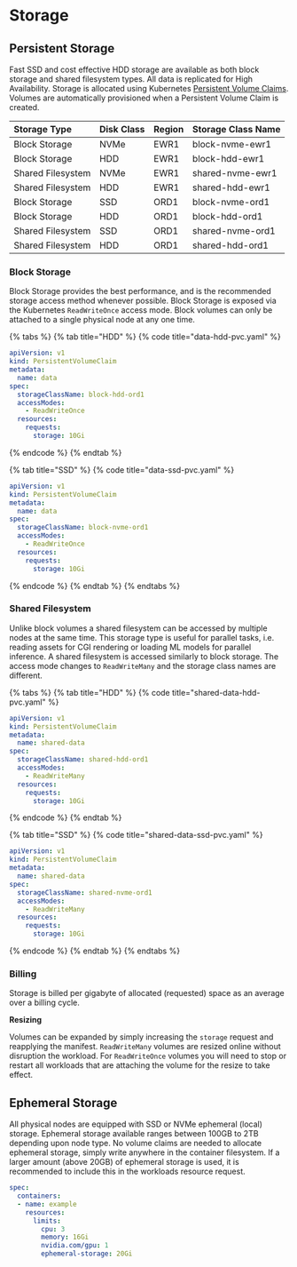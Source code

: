# Storage

## Persistent Storage

Fast SSD and cost effective HDD storage are available as both block storage and shared filesystem types. All data is replicated for High Availability. Storage is allocated using Kubernetes [Persistent Volume Claims](https://kubernetes.io/docs/concepts/storage/persistent-volumes/#persistentvolumeclaims). Volumes are automatically provisioned when a Persistent Volume Claim is created.

| Storage Type | Disk Class | Region | Storage Class Name |
| :--- | :--- | :--- | :--- |
| Block Storage | NVMe | EWR1 | block-nvme-ewr1 |
| Block Storage | HDD | EWR1 | block-hdd-ewr1 |
| Shared Filesystem | NVMe | EWR1 | shared-nvme-ewr1 |
| Shared Filesystem | HDD | EWR1 | shared-hdd-ewr1 |
| Block Storage | SSD | ORD1 | block-nvme-ord1 |
| Block Storage | HDD | ORD1 | block-hdd-ord1 |
| Shared Filesystem | SSD | ORD1 | shared-nvme-ord1 |
| Shared Filesystem | HDD | ORD1 | shared-hdd-ord1 |

### Block Storage

Block Storage provides the best performance, and is the recommended storage access method whenever possible. Block Storage is exposed via the Kubernetes `ReadWriteOnce` access mode. Block volumes can only be attached to a single physical node at any one time.

{% tabs %}
{% tab title="HDD" %}
{% code title="data-hdd-pvc.yaml" %}
```yaml
apiVersion: v1
kind: PersistentVolumeClaim
metadata:
  name: data
spec:
  storageClassName: block-hdd-ord1
  accessModes:
    - ReadWriteOnce
  resources:
    requests:
      storage: 10Gi
```
{% endcode %}
{% endtab %}

{% tab title="SSD" %}
{% code title="data-ssd-pvc.yaml" %}
```yaml
apiVersion: v1
kind: PersistentVolumeClaim
metadata:
  name: data
spec:
  storageClassName: block-nvme-ord1
  accessModes:
    - ReadWriteOnce
  resources:
    requests:
      storage: 10Gi
```
{% endcode %}
{% endtab %}
{% endtabs %}

### Shared Filesystem

Unlike block volumes a shared filesystem can be accessed by multiple nodes at the same time. This storage type is useful for parallel tasks, i.e. reading assets for CGI rendering or loading ML models for parallel inference. A shared filesystem is accessed similarly to block storage. The access mode changes to `ReadWriteMany` and the storage class names are different.

{% tabs %}
{% tab title="HDD" %}
{% code title="shared-data-hdd-pvc.yaml" %}
```yaml
apiVersion: v1
kind: PersistentVolumeClaim
metadata:
  name: shared-data
spec:
  storageClassName: shared-hdd-ord1
  accessModes:
    - ReadWriteMany
  resources:
    requests:
      storage: 10Gi
```
{% endcode %}
{% endtab %}

{% tab title="SSD" %}
{% code title="shared-data-ssd-pvc.yaml" %}
```yaml
apiVersion: v1
kind: PersistentVolumeClaim
metadata:
  name: shared-data
spec:
  storageClassName: shared-nvme-ord1
  accessModes:
    - ReadWriteMany
  resources:
    requests:
      storage: 10Gi
```
{% endcode %}
{% endtab %}
{% endtabs %}

### Billing

Storage is billed per gigabyte of allocated \(requested\) space as an average over a billing cycle.

**Resizing**

Volumes can be expanded by simply increasing the `storage` request and reapplying the manifest. `ReadWriteMany` volumes are resized online without disruption the workload. For `ReadWriteOnce` volumes you will need to stop or restart all workloads that are attaching the volume for the resize to take effect.

## Ephemeral Storage

All physical nodes are equipped with SSD or NVMe ephemeral \(local\) storage. Ephemeral storage available ranges between 100GB to 2TB depending upon node type. No volume claims are needed to allocate ephemeral storage, simply write anywhere in the container filesystem. If a larger amount \(above 20GB\) of ephemeral storage is used, it is recommended to include this in the workloads resource request.

```yaml
spec:
  containers:
  - name: example
    resources:
      limits:
        cpu: 3
        memory: 16Gi
        nvidia.com/gpu: 1
        ephemeral-storage: 20Gi
```

